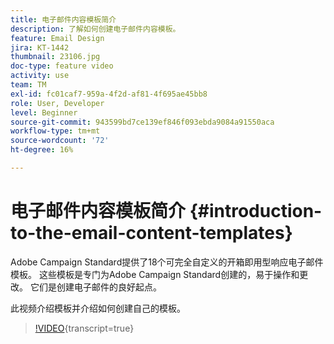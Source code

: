 ```yaml
---
title: 电子邮件内容模板简介
description: 了解如何创建电子邮件内容模板。
feature: Email Design
jira: KT-1442
thumbnail: 23106.jpg
doc-type: feature video
activity: use
team: TM
exl-id: fc01caf7-959a-4f2d-af81-4f695ae45bb8
role: User, Developer
level: Beginner
source-git-commit: 943599bd7ce139ef846f093ebda9084a91550aca
workflow-type: tm+mt
source-wordcount: '72'
ht-degree: 16%

---
```


# 电子邮件内容模板简介 {#introduction-to-the-email-content-templates}

Adobe Campaign Standard提供了18个可完全自定义的开箱即用型响应电子邮件模板。 这些模板是专门为Adobe Campaign Standard创建的，易于操作和更改。 它们是创建电子邮件的良好起点。

此视频介绍模板并介绍如何创建自己的模板。

>[!VIDEO](https://video.tv.adobe.com/v/23106?learn=on){transcript=true}
